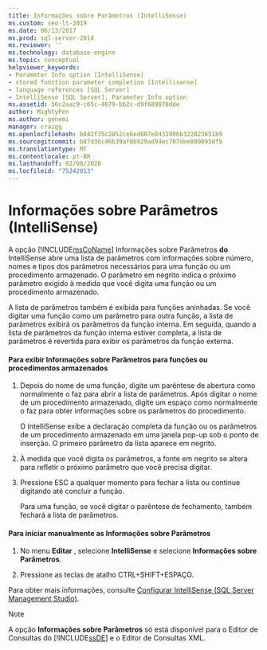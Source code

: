 ```yaml
---
title: Informações sobre Parâmetros (IntelliSense)
ms.custom: seo-lt-2019
ms.date: 06/13/2017
ms.prod: sql-server-2014
ms.reviewer: ''
ms.technology: database-engine
ms.topic: conceptual
helpviewer_keywords:
- Parameter Info option [IntelliSense]
- stored function parameter completion [Intellisense]
- language references [SQL Server]
- IntelliSense [SQL Server], Parameter Info option
ms.assetid: 56c2aac9-c65c-4679-b62c-d9f689876dde
author: MightyPen
ms.author: genemi
manager: craigg
ms.openlocfilehash: b842f35c2852ce6ed607e943199bb322823651b9
ms.sourcegitcommit: b87d36c46b39af8b929ad94ec707dee8800950f5
ms.translationtype: MT
ms.contentlocale: pt-BR
ms.lasthandoff: 02/08/2020
ms.locfileid: "75242013"
---
```

# <a name="parameter-info-intellisense"></a>Informações sobre Parâmetros (IntelliSense)
  A opção [!INCLUDE[msCoName](../../includes/msconame-md.md)] Informações sobre Parâmetros **do** IntelliSense abre uma lista de parâmetros com informações sobre número, nomes e tipos dos parâmetros necessários para uma função ou um procedimento armazenado. O parâmetro em negrito indica o próximo parâmetro exigido à medida que você digita uma função ou um procedimento armazenado.  
  
 A lista de parâmetros também é exibida para funções aninhadas. Se você digitar uma função como um parâmetro para outra função, a lista de parâmetros exibirá os parâmetros da função interna. Em seguida, quando a lista de parâmetros da função interna estiver completa, a lista de parâmetros é revertida para exibir os parâmetros da função externa.  
  
#### <a name="to-view-parameter-info-for-functions-or-stored-procedures"></a>Para exibir Informações sobre Parâmetros para funções ou procedimentos armazenados  
  
1.  Depois do nome de uma função, digite um parêntese de abertura como normalmente o faz para abrir a lista de parâmetros. Após digitar o nome de um procedimento armazenado, digite um espaço como normalmente o faz para obter informações sobre os parâmetros do procedimento.  
  
     O IntelliSense exibe a declaração completa da função ou os parâmetros de um procedimento armazenado em uma janela pop-up sob o ponto de inserção. O primeiro parâmetro da lista aparece em negrito.  
  
2.  À medida que você digita os parâmetros, a fonte em negrito se altera para refletir o próximo parâmetro que você precisa digitar.  
  
3.  Pressione ESC a qualquer momento para fechar a lista ou continue digitando até concluir a função.  
  
     Para uma função, se você digitar o parêntese de fechamento, também fechará a lista de parâmetros.  
  
#### <a name="to-manually-start-parameter-info"></a>Para iniciar manualmente as Informações sobre Parâmetros  
  
1.  No menu **Editar** , selecione **IntelliSense** e selecione **Informações sobre Parâmetros**.  
  
2.  Pressione as teclas de atalho CTRL+SHIFT+ESPAÇO.  
  
 Para obter mais informações, consulte [Configurar IntelliSense &#40;SQL Server Management Studio&#41;](configure-intellisense-sql-server-management-studio.md).  
  
> [!NOTE]  
>  A opção **Informações sobre Parâmetros** só está disponível para o Editor de Consultas do [!INCLUDE[ssDE](../../includes/ssde-md.md)] e o Editor de Consultas XML.  
  
  
